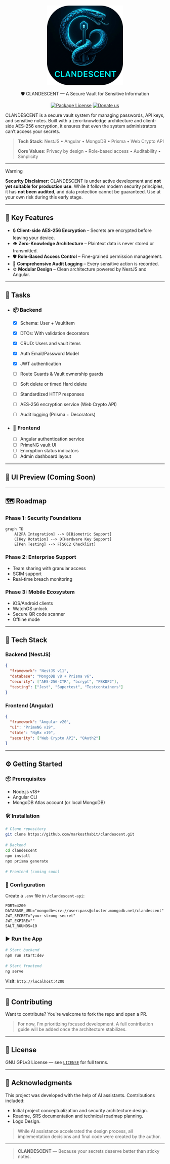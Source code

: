 <p align="center">
  <a href="#" target="blank"><img src="./Clandescent.png" width="240" alt="Clandescent Logo"/></a>
</p>

  <p align="center">🛡️ CLANDESCENT — A Secure Vault for Sensitive Information</p>
    <p align="center">
<a href="https://www.gnu.org/licenses/gpl-3.0.en.html#license-text"_blank"><img src="https://img.shields.io/badge/License-GPLv3-teal" alt="Package License" /></a>
  <a href="https://paypal.me/markosthabit" target="_blank"><img src="https://img.shields.io/badge/Donate-PayPal-ff3f59.svg" alt="Donate us"/></a>

CLANDESCENT is a secure vault system for managing passwords, API keys, and sensitive notes. Built with a zero-knowledge architecture and client-side AES-256 encryption, it ensures that even the system administrators can’t access your secrets.

> **Tech Stack**: NestJS • Angular • MongoDB • Prisma • Web Crypto API
>
> **Core Values**: Privacy by design • Role-based access • Auditability • Simplicity

---
>[!WARNING]
> **Security Disclaimer:**
> CLANDESCENT is under active development and **not yet suitable for production use**.
> While it follows modern security principles, it has **not been audited**, and data protection cannot be guaranteed.
> Use at your own risk during this early stage.

---

## 🔐 Key Features

* 🔒 **Client-side AES-256 Encryption** – Secrets are encrypted before leaving your device.
* 👁️ **Zero-Knowledge Architecture** – Plaintext data is never stored or transmitted.
* 🛡️ **Role-Based Access Control** – Fine-grained permission management.
* 📜 **Comprehensive Audit Logging** – Every sensitive action is recorded.
* ⚙️ **Modular Design** – Clean architecture powered by NestJS and Angular.

---


## 🧪 Tasks

* ### 📦 Backend 
  - [x] Schema: User + VaultItem
  - [x] DTOs: With validation decorators
  - [x] CRUD: Users and vault items
  - [x] Auth Email/Password Model
  - [x] JWT authentication 
  - [ ] Route Guards & Vault ownership guards 
  - [ ] Soft delete or timed Hard delete
  - [ ] Standardized HTTP responses
  - [ ] AES-256 encryption service (Web Crypto API)
  - [ ] Audit logging (Prisma + Decorators)


* ### 🎨 Frontend 
  - [ ] Angular authentication service
  - [ ] PrimeNG vault UI
  - [ ] Encryption status indicators
  - [ ] Admin dashboard layout

---

## 📸 UI Preview (Coming Soon)
---

## 🗺️ Roadmap

### Phase 1: Security Foundations

```mermaid
graph TD
    A[2FA Integration] --> B[Biometric Support]
    C[Key Rotation] --> D[Hardware Key Support]
    E[Pen Testing] --> F[SOC2 Checklist]
```

### Phase 2: Enterprise Support

* Team sharing with granular access
* SCIM support
* Real-time breach monitoring

### Phase 3: Mobile Ecosystem

* iOS/Android clients
* WatchOS unlock
* Secure QR code scanner
* Offline mode

---

## 🧰 Tech Stack

### Backend (NestJS)

```json
{
  "framework": "NestJS v11",
  "database": "MongoDB v8 + Prisma v6",
  "security": ["AES-256-CTR", "bcrypt", "PBKDF2"],
  "testing": ["Jest", "Supertest", "Testcontainers"]
}
```

### Frontend (Angular)

```json
{
  "framework": "Angular v20",
  "ui": "PrimeNG v19",
  "state": "NgRx v19",
  "security": ["Web Crypto API", "OAuth2"]
}
```

---

## ⚙️ Getting Started

### 📦 Prerequisites

* Node.js v18+
* Angular CLI
* MongoDB Atlas account (or local MongoDB)

### 🛠️ Installation

```bash
# Clone repository
git clone https://github.com/markosthabit/clandescent.git

# Backend
cd clandescent
npm install
npx prisma generate

# Frontend (coming soon)
```

### 🔐 Configuration

Create a `.env` file in `/clandescent-api`:

```env
PORT=4200
DATABASE_URL="mongodb+srv://user:pass@cluster.mongodb.net/clandescent"
JWT_SECRET="your-strong-secret"
JWT_EXPIRE=""
SALT_ROUNDS=10
```

### ▶️ Run the App

```bash
# Start backend
npm run start:dev

# Start frontend
ng serve
```

Visit: `http://localhost:4200`

---


## 🤝 Contributing

Want to contribute? You're welcome to fork the repo and open a PR.

> For now, I'm prioritizing focused development.
> A full contribution guide will be added once the architecture stabilizes.

---

## 📜 License

GNU GPLv3 License — see [`LICENSE`](./LICENSE.md) for full terms.

---
## :handshake: Acknowledgments
  This project was developed with the help of AI assistants. Contributions included:
  - Initial project conceptualization and security architecture design.
  - Readme, SRS documentation and technical roadmap planning.
  - Logo Design.

>While AI assistance accelerated the design process, all implementation decisions and final code were created by the author.

--- 
> **CLANDESCENT** — Because your secrets deserve better than sticky notes.
